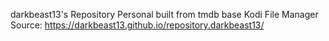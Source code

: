 darkbeast13's Repository
Personal built from tmdb base
Kodi File Manager Source: https://darkbeast13.github.io/repository.darkbeast13/

